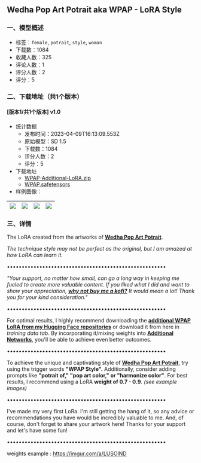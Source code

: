 ## Wedha Pop Art Potrait aka WPAP - LoRA Style
### 一、模型概述

- 标签：`female`, `potrait`, `style`, `woman`
- 下载数：1084
- 收藏人数：325
- 评论人数：1
- 评分人数：2
- 评分：5

### 二、下载地址（共1个版本）

#### [版本1/共1个版本] v1.0

- 统计数据
  - 发布时间：2023-04-09T16:13:09.553Z
  - 原始模型：SD 1.5
  - 下载数：1084
  - 评分人数：2
  - 评分：5
- 下载地址
  - [WPAP-Additional-LoRA.zip](https://civitai.com/api/download/models/41025?type=Training%20Data)
  - [WPAP.safetensors](https://civitai.com/api/download/models/41025)
- 样例图像：

| <img src="https://image.civitai.com/xG1nkqKTMzGDvpLrqFT7WA/7af8a256-ba16-4307-7188-55a115c50f00/width=450/452453.jpeg" /> | <img src="https://image.civitai.com/xG1nkqKTMzGDvpLrqFT7WA/c2aa1311-265f-4b5f-b114-d65cb6a99100/width=450/452425.jpeg" /> | <img src="https://image.civitai.com/xG1nkqKTMzGDvpLrqFT7WA/5bb145c1-0368-4e83-1776-0ad288446700/width=450/452426.jpeg" /> | <img src="https://image.civitai.com/xG1nkqKTMzGDvpLrqFT7WA/a687aecb-d1af-4e33-ca16-f2d721e85d00/width=450/452427.jpeg" /> |
| ---- | ---- | ---- | ---- |


### 三、详情
<p>The LoRA created from the artworks of <a target="_blank" rel="ugc" href="https://www.ideosprocess.com/2017/11/wpap-stands-for-wedhas-pop-art-potrait.html"><strong>Wedha Pop Art Potrait</strong></a>.</p><p><em>The technique style may not be perfect as the original, but I am amazed at how LoRA can learn it.</em></p><p>••••••••••••••••••••••••••••••••••••••••••••••••••••••</p><p><em>"Your support, no matter how small, can go a long way in keeping me fueled to create more valuable content. If you liked what I did and want to show your appreciation, </em><a rel="ugc" href="https://ko-fi.com/sevunx"><strong><em>why not buy me a kofi?</em></strong></a><em> It would mean a lot! Thank you for your kind consideration."</em></p><p>••••••••••••••••••••••••••••••••••••••••••••••••••••••</p><p>For optimal results, I highly recommend downloading the <a target="_blank" rel="ugc" href="https://huggingface.co/SEVUNX/WPAP/tree/main"><strong>additional WPAP LoRA from my Hugging Face repositories</strong></a> or download it from here in <em>training data tab</em>. By incorporating it/mixing weights into <a target="_blank" rel="ugc" href="https://github.com/kohya-ss/sd-webui-additional-networks"><strong>Additional Networks</strong></a>, you'll be able to achieve even better outcomes.</p><p>••••••••••••••••••••••••••••••••••••••••••••••••••••••</p><p>To achieve the unique and captivating style of <a target="_blank" rel="ugc" href="https://www.ideosprocess.com/2017/11/wpap-stands-for-wedhas-pop-art-potrait.html"><strong>Wedha Pop Art Potrait</strong></a>, try using the trigger words <strong>"WPAP Style".</strong> Additionally, consider adding prompts like <strong>"potrait of," "pop art color," or "harmonize color"</strong>. For best results, I recommend using a LoRA <strong>weight of 0.7 - 0.9</strong>. <em>(see example images)</em></p><p>••••••••••••••••••••••••••••••••••••••••••••••••••••••</p><p>I've made my very first LoRa. I'm still getting the hang of it, so any advice or recommendations you have would be incredibly valuable to me. And, of course, don't forget to share your artwork here! Thanks for your support and let's have some fun!</p><p>••••••••••••••••••••••••••••••••••••••••••••••••••••••</p><p>weights example : <a target="_blank" rel="ugc" href="https://imgur.com/a/LUSOlND">https://imgur.com/a/LUSOlND</a></p>